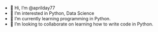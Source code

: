- 👋 Hi, I’m @aprilday77
- 👀 I’m interested in Python, Data Science
- 🌱 I’m currently learning programming in Python.
- 💞️ I’m looking to collaborate on learning how to write code in Python.
  

<!---
aprilday77/aprilday77 is a ✨ special ✨ repository because its `README.md` (this file) appears on your GitHub profile.
You can click the Preview link to take a look at your changes.
--->

